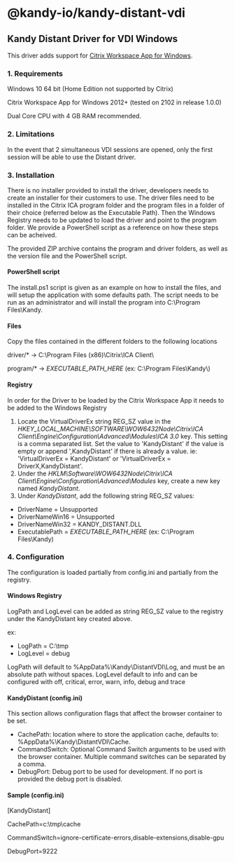 # @kandy-io/kandy-distant-vdi

## Kandy Distant Driver for VDI Windows

This driver adds support for [Citrix Workspace App for Windows](https://docs.citrix.com/en-us/citrix-workspace-app-for-windows.html).

### 1. Requirements

Windows 10 64 bit (Home Edition not supported by Citrix)

Citrix Workspace App for Windows 2012+ (tested on 2102 in release 1.0.0)

Dual Core CPU with 4 GB RAM recommended.

### 2. Limitations

In the event that 2 simultaneous VDI sessions are opened, only the first session will be able to use the Distant driver.

### 3. Installation

There is no installer provided to install the driver, developers needs to create an installer for their customers to use. The driver files need to be installed in the Citrix ICA program folder and the program files in a folder of their choice (referred below as the Executable Path). Then the Windows Registry needs to be updated to load the driver and point to the program folder. We provide a PowerShell script as a reference on how these steps can be acheived.

The provided ZIP archive contains the program and driver folders, as well as the version file and the PowerShell script.

#### PowerShell script

The install.ps1 script is given as an example on how to install the files, and will setup the application with some defaults path. The script needs to be run as an administrator and will install the program into C:\Program Files\Kandy. 

#### Files

Copy the files contained in the different folders to the following locations

driver/* -> C:\Program Files (x86)\Citrix\ICA Client\\

program/* -> *EXECUTABLE_PATH_HERE* (ex: C:\Program Files\Kandy\\)

#### Registry

In order for the Driver to be loaded by the Citrix Workspace App it needs to be added to the Windows Registry
1. Locate the VirtualDriverEx string REG_SZ value in the *HKEY_LOCAL_MACHINE\SOFTWARE\WOW6432Node\Citrix\ICA Client\Engine\Configuration\Advanced\Modules\ICA 3.0* key. This setting is a comma separated list. Set the value to 'KandyDistant' if the value is empty or append ',KandyDistant' if there is already a value. ie: 'VirtualDriverEx = KandyDistant' or 'VirtualDriverEx = DriverX,KandyDistant'.
2. Under the *HKLM\Software\WOW6432Node\Citrix\ICA Client\Engine\Configuration\Advanced\Modules* key, create a new key named *KandyDistant*.
3. Under *KandyDistant*, add the following string REG_SZ values:
 - DriverName = Unsupported
 - DriverNameWin16 = Unsupported
 - DriverNameWin32 = KANDY_DISTANT.DLL
 - ExecutablePath = *EXECUTABLE_PATH_HERE* (ex: C:\Program Files\Kandy)

### 4. Configuration

The configuration is loaded partially from config.ini and partially from the registry.

#### Windows Registry

LogPath and LogLevel can be added as string REG_SZ value to the registry under the KandyDistant key created above.

ex:
- LogPath = C:\tmp
- LogLevel = debug

LogPath will default to %AppData%\Kandy\DistantVDI\Log, and must be an absolute path without spaces.
LogLevel default to info and can be configured with off, critical, error, warn, info, debug and trace

#### KandyDistant (config.ini)

This section allows configuration flags that affect the browser container to be set.

- CachePath: location where to store the application cache, defaults to: %AppData%\Kandy\DistantVDI\Cache.
- CommandSwitch: Optional Command Switch arguments to be used with the browser container. Multiple command switches can be separated by a comma.
- DebugPort: Debug port to be used for development. If no port is provided the debug port is disabled.

#### Sample (config.ini)

[KandyDistant]

CachePath=c:\tmp\cache

CommandSwitch=ignore-certificate-errors,disable-extensions,disable-gpu

DebugPort=9222
